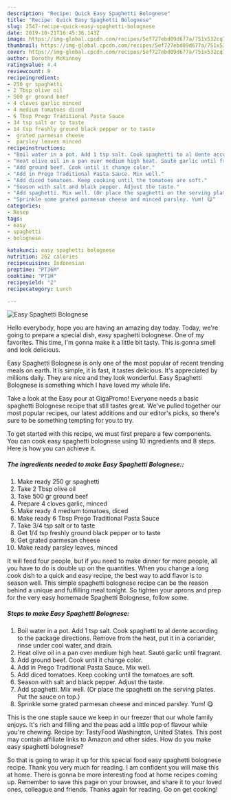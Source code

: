 ```yaml
---
description: "Recipe: Quick Easy Spaghetti Bolognese"
title: "Recipe: Quick Easy Spaghetti Bolognese"
slug: 2547-recipe-quick-easy-spaghetti-bolognese
date: 2019-10-21T16:45:36.143Z
image: https://img-global.cpcdn.com/recipes/5ef727ebd09d677a/751x532cq70/easy-spaghetti-bolognese-recipe-main-photo.jpg
thumbnail: https://img-global.cpcdn.com/recipes/5ef727ebd09d677a/751x532cq70/easy-spaghetti-bolognese-recipe-main-photo.jpg
cover: https://img-global.cpcdn.com/recipes/5ef727ebd09d677a/751x532cq70/easy-spaghetti-bolognese-recipe-main-photo.jpg
author: Dorothy McKinney
ratingvalue: 4.4
reviewcount: 9
recipeingredient:
- 250 gr spaghetti
- 2 Tbsp olive oil
- 500 gr ground beef
- 4 cloves garlic minced
- 4 medium tomatoes diced
- 6 Tbsp Prego Traditional Pasta Sauce
- 34 tsp salt or to taste
- 14 tsp freshly ground black pepper or to taste
-  grated parmesan cheese
-  parsley leaves minced
recipeinstructions:
- "Boil water in a pot. Add 1 tsp salt. Cook spaghetti to al dente according to the package directions. Remove from the heat, put it in a coriander, rinse under cool water, and drain."
- "Heat olive oil in a pan over medium high heat. Sauté garlic until fragrant."
- "Add ground beef. Cook until it change color."
- "Add in Prego Traditional Pasta Sauce. Mix well."
- "Add diced tomatoes. Keep cooking until the tomatoes are soft."
- "Season with salt and black pepper. Adjust the taste."
- "Add spaghetti. Mix well. (Or place the spaghetti on the serving plates. Put the sauce on top.)"
- "Sprinkle some grated parmesan cheese and minced parsley. Yum! 😋"
categories:
- Resep
tags:
- easy
- spaghetti
- bolognese

katakunci: easy spaghetti bolognese
nutrition: 262 calories
recipecuisine: Indonesian
preptime: "PT36M"
cooktime: "PT1H"
recipeyield: "2"
recipecategory: Lunch

---
```



![Easy Spaghetti Bolognese](https://img-global.cpcdn.com/recipes/5ef727ebd09d677a/751x532cq70/easy-spaghetti-bolognese-recipe-main-photo.jpg)

Hello everybody, hope you are having an amazing day today. Today, we're going to prepare a special dish, easy spaghetti bolognese. One of my favorites. This time, I'm gonna make it a little bit tasty. This is gonna smell and look delicious.

Easy Spaghetti Bolognese is only one of the most popular of recent trending meals on earth. It is simple, it is fast, it tastes delicious. It's appreciated by millions daily. They are nice and they look wonderful. Easy Spaghetti Bolognese is something which I have loved my whole life.

Take a look at the Easy pour at GigaPromo! Everyone needs a basic spaghetti Bolognese recipe that still tastes great. We&#39;ve pulled together our most popular recipes, our latest additions and our editor&#39;s picks, so there&#39;s sure to be something tempting for you to try.


To get started with this recipe, we must first prepare a few components. You can cook easy spaghetti bolognese using 10 ingredients and 8 steps. Here is how you can achieve it.

##### The ingredients needed to make Easy Spaghetti Bolognese::

1. Make ready 250 gr spaghetti
1. Take 2 Tbsp olive oil
1. Take 500 gr ground beef
1. Prepare 4 cloves garlic, minced
1. Make ready 4 medium tomatoes, diced
1. Make ready 6 Tbsp Prego Traditional Pasta Sauce
1. Take 3/4 tsp salt or to taste
1. Get 1/4 tsp freshly ground black pepper or to taste
1. Get  grated parmesan cheese
1. Make ready  parsley leaves, minced


It will feed four people, but if you need to make dinner for more people, all you have to do is double up on the quantities. When you change a long cook dish to a quick and easy recipe, the best way to add flavor is to season well. This simple spaghetti bolognese recipe can be the reason behind a unique and fulfilling meal tonight. So tighten your aprons and prep for the very easy homemade Spaghetti Bolognese, follow some. 

##### Steps to make Easy Spaghetti Bolognese:

1. Boil water in a pot. Add 1 tsp salt. Cook spaghetti to al dente according to the package directions. Remove from the heat, put it in a coriander, rinse under cool water, and drain.
1. Heat olive oil in a pan over medium high heat. Sauté garlic until fragrant.
1. Add ground beef. Cook until it change color.
1. Add in Prego Traditional Pasta Sauce. Mix well.
1. Add diced tomatoes. Keep cooking until the tomatoes are soft.
1. Season with salt and black pepper. Adjust the taste.
1. Add spaghetti. Mix well. (Or place the spaghetti on the serving plates. Put the sauce on top.)
1. Sprinkle some grated parmesan cheese and minced parsley. Yum! 😋


This is the one staple sauce we keep in our freezer that our whole family enjoys. It&#39;s rich and filling and the peas add a little pop of flavour while you&#39;re chewing. Recipe by: TastyFood Washington, United States. This post may contain affiliate links to Amazon and other sides. How do you make easy spaghetti bolognese? 

So that is going to wrap it up for this special food easy spaghetti bolognese recipe. Thank you very much for reading. I am confident you will make this at home. There is gonna be more interesting food at home recipes coming up. Remember to save this page on your browser, and share it to your loved ones, colleague and friends. Thanks again for reading. Go on get cooking!
